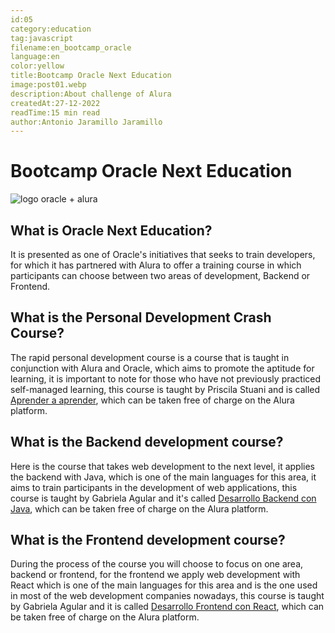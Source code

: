 ```yaml
---
id:05
category:education
tag:javascript
filename:en_bootcamp_oracle
language:en
color:yellow
title:Bootcamp Oracle Next Education
image:post01.webp
description:About challenge of Alura
createdAt:27-12-2022
readTime:15 min read
author:Antonio Jaramillo Jaramillo
---
```


# Bootcamp Oracle Next Education
![logo oracle + alura](https://backendblog.fly.dev/api/v2/images/articles/post01.webp)

## What is Oracle Next Education?
It is presented as one of Oracle's initiatives that seeks to train developers, for which it has partnered with Alura to offer a training course in which participants can choose between two areas of development, Backend or Frontend.

## What is the Personal Development Crash Course?
The rapid personal development course is a course that is taught in conjunction with Alura and Oracle, which aims to promote the aptitude for learning, it is important to note for those who have not previously practiced self-managed learning, this course is taught by Priscila Stuani and is called [Aprender a aprender](https://app.aluracursos.com), which can be taken free of charge on the Alura platform.

## What is the Backend development course?
Here is the course that takes web development to the next level, it applies the backend with Java, which is one of the main languages for this area, it aims to train participants in the development of web applications, this course is taught by Gabriela Agular and it's called [Desarrollo Backend con Java](https://app.aluracursos.com), which can be taken free of charge on the Alura platform.

## What is the Frontend development course?
During the process of the course you will choose to focus on one area, backend or frontend, for the frontend we apply web development with React which is one of the main languages for this area and is the one used in most of the web development companies nowadays, this course is taught by Gabriela Agular and it is called  [Desarrollo Frontend con React](https://app.aluracursos.com), which can be taken free of charge on the Alura platform.

